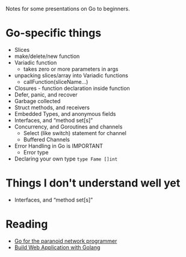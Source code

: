 Notes for some presentations on Go to beginners. 

# Go-specific things

- Slices
- make/delete/new function
- Variadic function
    - takes zero or more parameters in args
- unpacking slices/array into Variadic functions
    - callFunction(sliceName...)
- Closures - function declaration inside function
- Defer, panic, and recover
- Garbage collected
- Struct methods, and receivers
- Embedded Types, and anonymous fields
- Interfaces, and “method set[s]”
- Concurrency, and Goroutines and channels
    - Select (like switch) statement for channel
    - Buffered Channels
- Error Handling in Go is IMPORTANT
    - Error type
- Declaring your own type `type Fame []int`

# Things I don't understand well yet

- Interfaces, and “method set[s]”

# Reading

- [Go for the paranoid network programmer](http://www.slideshare.net/feyeleanor/go-for-the-paranoid-network-programmer)
- [Build Web Application with Golang](https://github.com/astaxie/build-web-application-with-golang/tree/master/en)